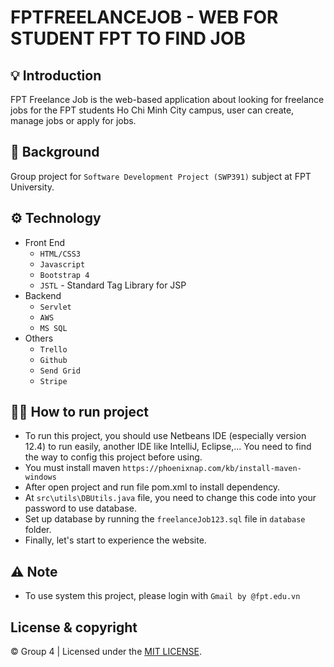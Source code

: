 # FPTFREELANCEJOB - WEB FOR STUDENT FPT TO FIND JOB

## 💡 Introduction

FPT Freelance Job is the web-based application about looking for freelance jobs for the FPT students Ho Chi Minh City campus, user can create, manage jobs or apply for jobs.

## 👋 Background

Group project for `Software Development Project (SWP391)` subject at FPT University.

## ⚙️ Technology

- Front End
  - `HTML/CSS3`
  - `Javascript`
  - `Bootstrap 4`
  - `JSTL` - Standard Tag Library for JSP
- Backend
  - `Servlet`
  - `AWS`
  - `MS SQL`
- Others
  - `Trello`
  - `Github`
  - `Send Grid`
  - `Stripe`


## 🏃‍♂️ How to run project

- To run this project, you should use Netbeans IDE (especially version 12.4) to run easily, another IDE like IntelliJ, Eclipse,... You need to find the way to config this project before using.
- You must install maven `https://phoenixnap.com/kb/install-maven-windows`
- After open project and run file pom.xml to install dependency.
- At `src\utils\DBUtils.java` file, you need to change this code into your password to use database.
- Set up database by running the `freelanceJob123.sql` file in `database` folder.
- Finally, let's start to experience the website.

## ⚠️ Note

- To use system this project, please login with `Gmail by @fpt.edu.vn`

## License & copyright

© Group 4 | Licensed under the [MIT LICENSE](LICENSE).
